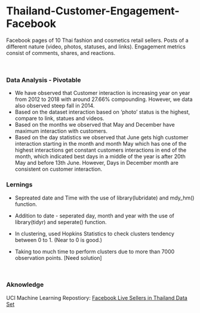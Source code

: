 # Thailand-Customer-Engagement-Facebook

Facebook pages of 10 Thai fashion and cosmetics retail sellers. Posts of a different nature (video, photos, statuses, and links). Engagement metrics consist of comments, shares, and reactions.

<br>

### Data Analysis - Pivotable

- We have observed that Customer interaction is increasing year on year from 2012 to 2018 with around 27.66% compounding. However, we data also observed steep fall in 2014. 
- Based on the dataset interaction based on ‘photo’ status is the highest, compare to link, statues and videos. 
- Based on the months we observed that May and December have maximum interaction with customers. 
- Based on the day statistics we observed that June gets high customer interaction starting in the month and month May which has one of the highest interactions get constant customers interactions in end of the month, which indicated best days in a middle of the year is after 20th May and before 13th June. However, Days in December month are consistent on customer interaction. 


### Lernings

- Sepreated date and Time with the use of library(lubridate) and mdy_hm() function.
- Addition to date - seperated day, month and year with the use of library(tidyr) and seperate() function. 

- In clustering, used Hopkins Statistics to check clusters tendency between 0 to 1. (Near to 0 is good.)
- Taking too much time to perform clusters due to more than 7000 observation points. [Need solution]

<br>

### Aknowledge 
UCI Machine Learning Repostiory: [Facebook Live Sellers in Thailand Data Set](https://archive.ics.uci.edu/ml/datasets/Facebook+Live+Sellers+in+Thailand#)
